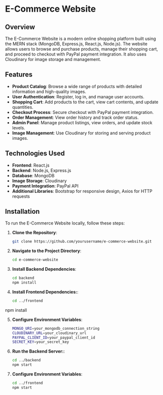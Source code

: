 # E-Commerce Website

## Overview

The E-Commerce Website is a modern online shopping platform built using the MERN stack (MongoDB, Express.js, React.js, Node.js). The website allows users to browse and purchase products, manage their shopping cart, and proceed to checkout with PayPal payment integration. It also uses Cloudinary for image storage and management.

## Features

- **Product Catalog**: Browse a wide range of products with detailed information and high-quality images.
- **User Authentication**: Register, log in, and manage user accounts.
- **Shopping Cart**: Add products to the cart, view cart contents, and update quantities.
- **Checkout Process**: Secure checkout with PayPal payment integration.
- **Order Management**: View order history and track order status.
- **Admin Panel**: Manage product listings, view orders, and update stock levels.
- **Image Management**: Use Cloudinary for storing and serving product images.

## Technologies Used

- **Frontend**: React.js
- **Backend**: Node.js, Express.js
- **Database**: MongoDB
- **Image Storage**: Cloudinary
- **Payment Integration**: PayPal API
- **Additional Libraries**: Bootstrap for responsive design, Axios for HTTP requests

## Installation

To run the E-Commerce Website locally, follow these steps:

1. **Clone the Repository**:
   ```bash
   git clone https://github.com/yourusername/e-commerce-website.git

2. **Navigate to the Project Directory**:
   ```bash
   cd e-commerce-website


3. **Install Backend Dependencies**:
   ```bash
   cd backend
   npm install

4. **Install Frontend Dependencies:**:
   ```bash
   cd ../frontend
npm install

5. **Configure Environment Variables**:
    ```bash
    MONGO_URI=your_mongodb_connection_string
    CLOUDINARY_URL=your_cloudinary_url
    PAYPAL_CLIENT_ID=your_paypal_client_id
    SECRET_KEY=your_secret_key
    
6. **Run the Backend Server:**:
    ```bash
    cd ../backend
    npm start

7. **Configure Environment Variables**:
    ```bash
    cd ../frontend
    npm start

    




   

